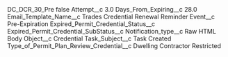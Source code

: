 <?xml version="1.0" encoding="UTF-8"?>
<CustomMetadata xmlns="http://soap.sforce.com/2006/04/metadata" xmlns:xsi="http://www.w3.org/2001/XMLSchema-instance" xmlns:xsd="http://www.w3.org/2001/XMLSchema">
    <label>DC_DCR_30_Pre</label>
    <protected>false</protected>
    <values>
        <field>Attempt__c</field>
        <value xsi:type="xsd:double">3.0</value>
    </values>
    <values>
        <field>Days_From_Expiring__c</field>
        <value xsi:type="xsd:double">28.0</value>
    </values>
    <values>
        <field>Email_Template_Name__c</field>
        <value xsi:type="xsd:string">Trades Credential Renewal Reminder</value>
    </values>
    <values>
        <field>Event__c</field>
        <value xsi:type="xsd:string">Pre-Expiration</value>
    </values>
    <values>
        <field>Expired_Permit_Credential_Status__c</field>
        <value xsi:nil="true"/>
    </values>
    <values>
        <field>Expired_Permit_Credential_SubStatus__c</field>
        <value xsi:nil="true"/>
    </values>
    <values>
        <field>Notification_type__c</field>
        <value xsi:type="xsd:string">Raw HTML Body</value>
    </values>
    <values>
        <field>Object__c</field>
        <value xsi:type="xsd:string">Credential</value>
    </values>
    <values>
        <field>Task_Subject__c</field>
        <value xsi:type="xsd:string">Task Created</value>
    </values>
    <values>
        <field>Type_of_Permit_Plan_Review_Credential__c</field>
        <value xsi:type="xsd:string">Dwelling Contractor Restricted</value>
    </values>
</CustomMetadata>
